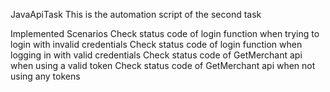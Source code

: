 JavaApiTask
This is the automation script of the second task

Implemented Scenarios
Check status code of login function when trying to login with invalid credentials
Check status code of login function when logging in with valid credentials
Check status code of GetMerchant api when using a valid token
Check status code of GetMerchant api when not using any tokens
